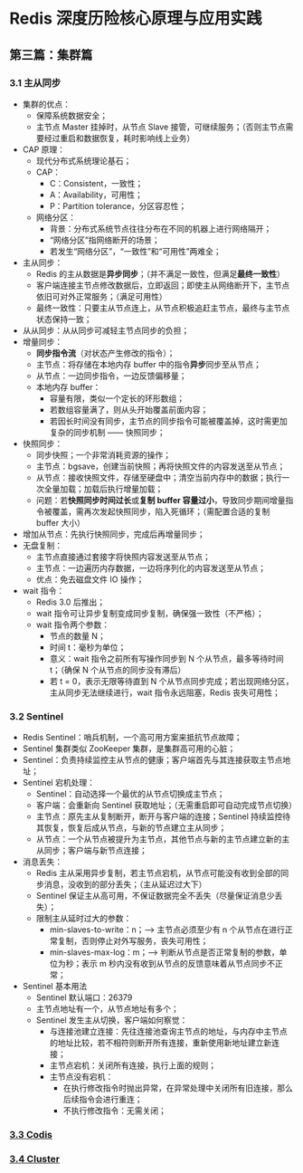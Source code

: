 # Redis 深度历险核心原理与应用实践

## 第三篇：集群篇

### 3.1 主从同步

+ 集群的优点：
    + 保障系统数据安全；
    + 主节点 Master 挂掉时，从节点 Slave 接管，可继续服务；（否则主节点需要经过重启和数据恢复，耗时影响线上业务）
+ CAP 原理：
    + 现代分布式系统理论基石；
    + CAP：
        + C：Consistent，一致性；
        + A：Availability，可用性；
        + P：Partition tolerance，分区容忍性；
    + 网络分区：
        + 背景：分布式系统节点往往分布在不同的机器上进行网络隔开；
        + “网络分区”指网络断开的场景；
        + 若发生“网络分区”，“一致性”和“可用性”两难全；
+ 主从同步：
    + Redis 的主从数据是**异步同步**；（并不满足一致性，但满足**最终一致性**）
    + 客户端连接主节点修改数据后，立即返回；即使主从网络断开下，主节点依旧可对外正常服务；（满足可用性）
    + 最终一致性：只要主从节点连上，从节点积极追赶主节点，最终与主节点状态保持一致；
+ 从从同步：从从同步可减轻主节点同步的负担；
+ 增量同步：
    + **同步指令流**（对状态产生修改的指令）；
    + 主节点：将存储在本地内存 buffer 中的指令**异步**同步至从节点；
    + 从节点：一边同步指令，一边反馈偏移量；
    + 本地内存 buffer：
        + 容量有限，类似一个定长的环形数组；
        + 若数组容量满了，则从头开始覆盖前面内容；
        + 若因长时间没有同步，主节点的同步指令可能被覆盖掉，这时需更加复杂的同步机制 —— 快照同步；
+ 快照同步：
    + 同步快照；一个非常消耗资源的操作；
    + 主节点：bgsave，创建当前快照；再将快照文件的内容发送至从节点；
    + 从节点：接收快照文件，存储至硬盘中；清空当前内存中的数据；执行一次全量加载；加载后执行增量加载；
    + 问题：若**快照同步时间过长**或**复制 buffer 容量过小**，导致同步期间增量指令被覆盖，需再次发起快照同步，陷入死循环；（需配置合适的复制 buffer 大小）
+ 增加从节点：先执行快照同步，完成后再增量同步；
+ 无盘复制：
    + 主节点直接通过套接字将快照内容发送至从节点；
    + 主节点：一边遍历内存数据，一边将序列化的内容发送至从节点；
    + 优点：免去磁盘文件 IO 操作；   
+ wait 指令：
    + Redis 3.0 后推出；
    + wait 指令可让异步复制变成同步复制，确保强一致性（不严格）；
    + wait 指令两个参数：
        + 节点的数量 N；
        + 时间 t：毫秒为单位；
        + 意义：wait 指令之前所有写操作同步到 N 个从节点，最多等待时间 t；（确保 N 个从节点的同步没有滞后）
        + 若 t = 0，表示无限等待直到 N 个从节点同步完成；若出现网络分区，主从同步无法继续进行，wait 指令永远阻塞，Redis 丧失可用性；

### 3.2 Sentinel

+ Redis Sentinel：哨兵机制，一个高可用方案来抵抗节点故障；
+ Sentinel 集群类似 ZooKeeper 集群，是集群高可用的心脏；
+ Sentinel：负责持续监控主从节点的健康；客户端首先与其连接获取主节点地址；
+ Sentinel 宕机处理：
    + Sentinel：自动选择一个最优的从节点切换成主节点；
    + 客户端：会重新向 Sentinel 获取地址；（无需重启即可自动完成节点切换）
    + 主节点：原先主从复制断开，断开与客户端的连接；Sentinel 持续监控待其恢复，恢复后成从节点，与新的节点建立主从同步；
    + 从节点：一个从节点被提升为主节点，其他节点与新的主节点建立新的主从同步；客户端与新节点连接；
+ 消息丢失：
    + Redis 主从采用异步复制，若主节点宕机，从节点可能没有收到全部的同步消息，没收到的部分丢失；（主从延迟过大下）
    + Sentinel 保证主从高可用，不保证数据完全不丢失（尽量保证消息少丢失）；
    + 限制主从延时过大的参数：
        + min-slaves-to-write：n；——> 主节点必须至少有 n 个从节点在进行正常复制，否则停止对外写服务，丧失可用性；
        + min-slaves-max-log：m；——> 判断从节点是否正常复制的参数，单位为秒；表示 m 秒内没有收到从节点的反馈意味着从节点同步不正常；
+ Sentinel 基本用法
    + Sentinel 默认端口：26379
    + 主节点地址有一个，从节点地址有多个；
    + Sentinel 发生主从切换，客户端如何察觉：
        + 与连接池建立连接：先往连接池查询主节点的地址，与内存中主节点的地址比较，若不相符则断开所有连接，重新使用新地址建立新连接；
        + 主节点宕机：关闭所有连接，执行上面的规则；
        + 主节点没有宕机：
            + 在执行修改指令时抛出异常，在异常处理中关闭所有旧连接，那么后续指令会进行重连；
            + 不执行修改指令：无需关闭；

### [3.3 Codis]()

### [3.4 Cluster]()